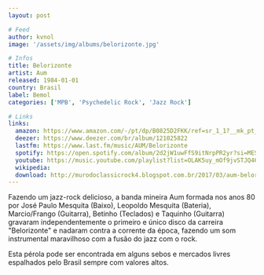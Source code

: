 ```yaml
---
layout: post

# Feed
author: kvnol
image: '/assets/img/albums/belorizonte.jpg'

# Infos
title: Belorizonte
artist: Aum
released: 1984-01-01
country: Brasil
label: Bemol
categories: ['MPB', 'Psychedelic Rock', 'Jazz Rock']

# Links
links:
  amazon: https://www.amazon.com/-/pt/dp/B0825D2FKK/ref=sr_1_1?__mk_pt_BR=%C3%85M%C3%85%C5%BD%C3%95%C3%91&dchild=1&keywords=aum+belorizonte&qid=1614482386&s=music&sr=1-1&tag=kvnol08-20
  deezer: https://www.deezer.com/br/album/121025822
  lastfm: https://www.last.fm/music/AUM/Belorizonte
  spotify: https://open.spotify.com/album/2d2jW1uwFfS9itNrpPR2yr?si=MESQXyIHQDyzvyd_scgFWw
  youtube: https://music.youtube.com/playlist?list=OLAK5uy_mOf9jvSTJQ46SIcsLg01EWZzTpA5vKp94
  wikipedia:
  download: http://murodoclassicrock4.blogspot.com.br/2017/03/aum-belorizonte-1983.html
---
```


Fazendo um jazz-rock delicioso, a banda mineira Aum formada nos anos 80 por José Paulo Mesquita (Baixo), Leopoldo Mesquita (Bateria), Marcio/Frango (Guitarra), Betinho (Teclados) e Taquinho (Guitarra) gravaram independentemente o primeiro e único disco da carreira "Belorizonte" e nadaram contra a corrente da época, fazendo um som instrumental maravilhoso com a fusão do jazz com o rock.

Esta pérola pode ser encontrada em alguns sebos e mercados livres espalhados pelo Brasil sempre com valores altos.
